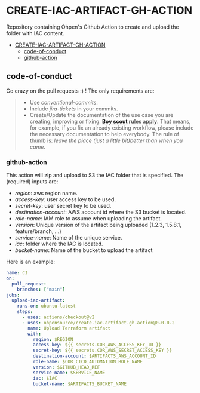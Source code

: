 # CREATE-IAC-ARTIFACT-GH-ACTION

Repository containing Ohpen's Github Action to create and upload the folder with IAC content.

- [CREATE-IAC-ARTIFACT-GH-ACTION](#TERRAFORM-APPLY-GH-ACTION)
  - [code-of-conduct](#code-of-conduct)
  - [github-action](#github-action)

## code-of-conduct

Go crazy on the pull requests :) ! The only requirements are:

> - Use _conventional-commits_.
> - Include _jira-tickets_ in your commits.
> - Create/Update the documentation of the use case you are creating, improving or fixing. **[Boy scout](https://biratkirat.medium.com/step-8-the-boy-scout-rule-robert-c-martin-uncle-bob-9ac839778385) rules apply**. That means, for example, if you fix an already existing workflow, please include the necessary documentation to help everybody. The rule of thumb is: _leave the place (just a little bit)better than when you came_.

### github-action

This action will zip and upload to S3 the IAC folder that is specified. The (required) inputs are:

- _region_: aws region name.
- _access-key_: user access key to be used.
- _secret-key_: user secret key to be used.
- _destination-account_: AWS account id where the S3 bucket is located.
- _role-name_: IAM role to assume when uploading the artifact.
- _version_: Unique version of the artifact being uploaded (1.2.3, 1.5.8.1, feature/branch, ...)
- _service-name_: Name of the unique service.
- _iac_: folder where the IAC is located.
- _bucket-name_: Name of the bucket to upload the artifact

Here is an example:

```yaml
name: CI
on:
  pull_request:
    branches: ["main"]
jobs:
  upload-iac-artifact:
    runs-on: ubuntu-latest
    steps:
      - uses: actions/checkout@v2
      - uses: ohpensource/create-iac-artifact-gh-action@0.0.0.2
        name: Upload Terraform artifact
        with:
          region: $REGION
          access-key: ${{ secrets.COR_AWS_ACCESS_KEY_ID }}
          secret-key: ${{ secrets.COR_AWS_SECRET_ACCESS_KEY }}
          destination-account: $ARTIFACTS_AWS_ACCOUNT_ID
          role-name: $COR_CICD_AUTOMATION_ROLE_NAME
          version: $GITHUB_HEAD_REF
          service-name: $SERVICE_NAME
          iac: $IAC
          bucket-name: $ARTIFACTS_BUCKET_NAME
```
